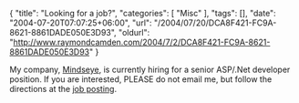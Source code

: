 {
	"title": "Looking for a job?",
	"categories": [
		"Misc"
	],
	"tags": [],
	"date": "2004-07-20T07:07:25+06:00",
	"url": "/2004/07/20/DCA8F421-FC9A-8621-8861DADE050E3D93",
	"oldurl": "http://www.raymondcamden.com/2004/7/2/DCA8F421-FC9A-8621-8861DADE050E3D93"
}

My company, <a href="http://www.mindseye.com">Mindseye</a>, is currently hiring for a senior ASP/.Net developer position. If you are interested, PLEASE do not email me, but follow the directions at the <a href="http://www.mindseye.com/contact/jobs.cfm?jobid=5">job posting</a>.